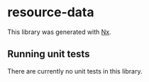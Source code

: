 # resource-data

This library was generated with [Nx](https://nx.dev).

## Running unit tests

There are currently no unit tests in this library.
